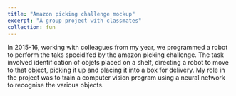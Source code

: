```yaml
---
title: "Amazon picking challenge mockup"
excerpt: "A group project with classmates"
collection: fun
---
```


In 2015-16, working with colleagues from my year, we programmed a robot to perform the taks specidifed by the amazon picking challenge. 
The task involved identification of objets placed on a shelf, directing a robot to move to that object, picking it up and placing it into a box for delivery.
My role in the project was to train a computer vision program using a neural network to recognise the various objects.